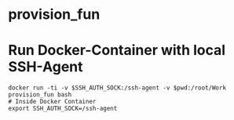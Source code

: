 # provision_fun

# Run Docker-Container with local SSH-Agent

```console
docker run -ti -v $SSH_AUTH_SOCK:/ssh-agent -v $pwd:/root/Work provision_fun bash
# Inside Docker Container
export SSH_AUTH_SOCK=/ssh-agent
